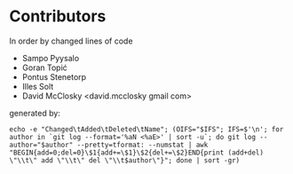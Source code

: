 # Contributors #

In order by changed lines of code

* Sampo     Pyysalo     <smp is s u-tokyo ac jp>
* Goran     Topić       <goran is s u-tokyo ac jp>
* Pontus    Stenetorp   <pontus is s u-tokyo ac jp>
* Illes     Solt        <solt tmit bme hu>
* David     McClosky    <david.mcclosky gmail com>

generated by:

    echo -e "Changed\tAdded\tDeleted\tName"; (OIFS="$IFS"; IFS=$'\n'; for author in `git log --format='%aN <%aE>' | sort -u`; do git log --author="$author" --pretty=tformat: --numstat | awk "BEGIN{add=0;del=0}\$1{add+=\$1}\$2{del+=\$2}END{print (add+del) \"\\t\" add \"\\t\" del \"\\t$author\"}"; done | sort -gr)
